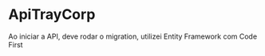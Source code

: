 # ApiTrayCorp



Ao iniciar a API, deve rodar o migration, utilizei Entity Framework com Code First 
